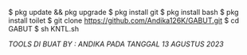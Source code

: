 $ pkg update && pkg upgrade
$ pkg install git
$ pkg install bash
$ pkg install toilet
$ git clone https://github.com/Andika126K/GABUT.git
$ cd GABUT
$ sh KNTL.sh





*TOOLS DI BUAT BY : ANDIKA PADA TANGGAL
13 AGUSTUS 2023*

